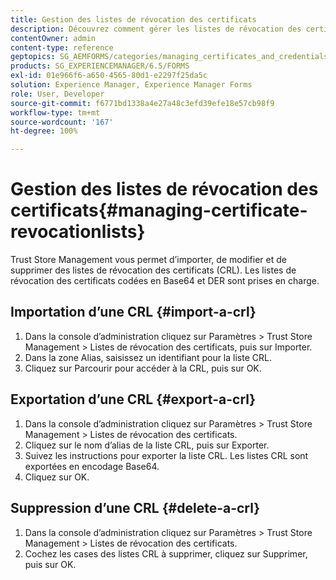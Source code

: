 ```yaml
---
title: Gestion des listes de révocation des certificats
description: Découvrez comment gérer les listes de révocation des certificats. Vous pouvez importer, modifier et supprimer des listes de révocation des certificats (CRL) à l’aide de Trust Store Management.
contentOwner: admin
content-type: reference
geptopics: SG_AEMFORMS/categories/managing_certificates_and_credentials
products: SG_EXPERIENCEMANAGER/6.5/FORMS
exl-id: 01e966f6-a650-4565-80d1-e2297f25da5c
solution: Experience Manager, Experience Manager Forms
role: User, Developer
source-git-commit: f6771bd1338a4e27a48c3efd39efe18e57cb98f9
workflow-type: tm+mt
source-wordcount: '167'
ht-degree: 100%

---
```


# Gestion des listes de révocation des certificats{#managing-certificate-revocationlists}

Trust Store Management vous permet d’importer, de modifier et de supprimer des listes de révocation des certificats (CRL). Les listes de révocation des certificats codées en Base64 et DER sont prises en charge.

## Importation d’une CRL {#import-a-crl}

1. Dans la console d’administration cliquez sur Paramètres > Trust Store Management > Listes de révocation des certificats, puis sur Importer.
1. Dans la zone Alias, saisissez un identifiant pour la liste CRL.
1. Cliquez sur Parcourir pour accéder à la CRL, puis sur OK.

## Exportation d’une CRL {#export-a-crl}

1. Dans la console d’administration cliquez sur Paramètres > Trust Store Management > Listes de révocation des certificats.
1. Cliquez sur le nom d’alias de la liste CRL, puis sur Exporter.
1. Suivez les instructions pour exporter la liste CRL. Les listes CRL sont exportées en encodage Base64.
1. Cliquez sur OK.

## Suppression d’une CRL {#delete-a-crl}

1. Dans la console d’administration cliquez sur Paramètres > Trust Store Management > Listes de révocation des certificats.
1. Cochez les cases des listes CRL à supprimer, cliquez sur Supprimer, puis sur OK.
